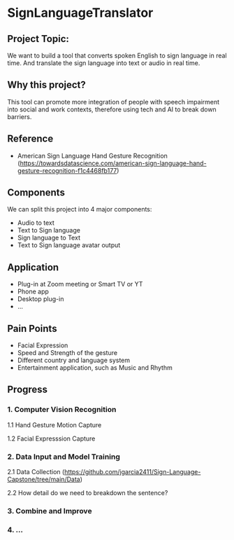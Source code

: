 # SignLanguageTranslator


## Project Topic:
We want to build a tool that converts spoken English to sign language in real time. And translate the sign language into text or audio in real time.

## Why this project?
This tool can promote more integration of people with speech impairment into social and work contexts, therefore using tech and AI to break down barriers.

## Reference
- American Sign Language Hand Gesture Recognition (https://towardsdatascience.com/american-sign-language-hand-gesture-recognition-f1c4468fb177)

## Components
We can split this project into 4 major components:
- Audio to text
- Text to Sign language
- Sign language to Text 
- Text  to Sign language avatar output

## Application
- Plug-in at Zoom meeting or Smart TV or YT
- Phone app 
- Desktop plug-in
- ...

## Pain Points
- Facial Expression 
- Speed and Strength of the gesture
- Different country and language system
- Entertainment application, such as Music and Rhythm 

## Progress
### 1. Computer Vision Recognition

1.1  Hand Gesture Motion Capture

1.2  Facial Expresssion Capture 

### 2. Data Input and Model Training
2.1 Data Collection (https://github.com/jgarcia2411/Sign-Language-Capstone/tree/main/Data)

2.2 How detail do we need to breakdown the sentence?


### 3. Combine and Improve
### 4. ...
